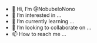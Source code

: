 - 👋 Hi, I’m @NobubeloNono
- 👀 I’m interested in ...
- 🌱 I’m currently learning ...
- 💞️ I’m looking to collaborate on ...
- 📫 How to reach me ...

<!---
NobubeloNono/NobubeloNono is a ✨ special ✨ repository because its `README.md` (this file) appears on your GitHub profile.
You can click the Preview link to take a look at your changes.
--->
